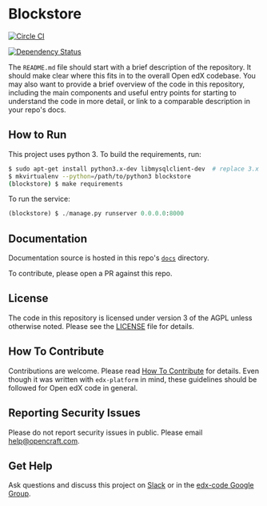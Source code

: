 Blockstore
==========

[![Circle CI](https://img.shields.io/circleci/project/open-craft/blockstore/master.svg)](https://circleci.com/gh/open-craft/blockstore/tree/master) 

[![Dependency Status](https://gemnasium.com/badges/github.com/open-craft/blockstore.svg)](https://gemnasium.com/github.com/open-craft/blockstore)

The `README.md` file should start with a brief description of the repository. It should make clear where this fits in to the overall Open edX codebase. You may also want to provide a brief overview of the code in this repository, including the main components and useful entry points for starting to understand the code in more detail, or link to a comparable description in your repo's docs.

How to Run
----------

This project uses python 3.  To build the requirements, run:

```bash
$ sudo apt-get install python3.x-dev libmysqlclient-dev  # replace 3.x with your version of python 3
$ mkvirtualenv --python=/path/to/python3 blockstore
(blockstore) $ make requirements
```

To run the service:
```python
(blockstore) $ ./manage.py runserver 0.0.0.0:8000
```

Documentation
-------------

Documentation source is hosted in this repo's [`docs`](https://github.com/open-craft/blockstore/tree/master/docs)
directory.

To contribute, please open a PR against this repo.

License
-------

The code in this repository is licensed under version 3 of the AGPL unless otherwise noted. Please see the
[LICENSE](https://github.com/open-craft/blockstore/blob/master/LICENSE) file for details.

How To Contribute
-----------------

Contributions are welcome. Please read 
[How To Contribute](https://github.com/edx/edx-platform/blob/master/CONTRIBUTING.rst) for details. Even though it was
written with ``edx-platform`` in mind, these guidelines should be followed for Open edX code in general.

Reporting Security Issues
-------------------------

Please do not report security issues in public. Please email help@opencraft.com.

Get Help
--------

Ask questions and discuss this project on [Slack](https://openedx.slack.com/messages/general/) or in the 
[edx-code Google Group](https://groups.google.com/forum/#!forum/edx-code).
